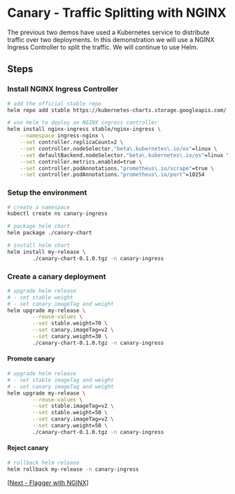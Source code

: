 # Canary - Traffic Splitting with NGINX

The previous two demos have used a Kubernetes service to distribute traffic over two deployments. In this demonstration we will use a NGINX Ingress Controller to split the traffic. We will continue to use Helm.

## Steps

### Install NGINX Ingress Controller

```bash
# add the official stable repo
helm repo add stable https://kubernetes-charts.storage.googleapis.com/

# use Helm to deploy an NGINX ingress controller
helm install nginx-ingress stable/nginx-ingress \
    --namespace ingress-nginx \
    --set controller.replicaCount=2 \
    --set controller.nodeSelector."beta\.kubernetes\.io/os"=linux \
    --set defaultBackend.nodeSelector."beta\.kubernetes\.io/os"=linux \
    --set controller.metrics.enabled=true \
    --set controller.podAnnotations."prometheus\.io/scrape"=true \
    --set controller.podAnnotations."prometheus\.io/port"=10254
```

### Setup the environment

```bash
# create a namespace
kubectl create ns canary-ingress

# package helm chart
helm package ./canary-chart

# install helm chart
helm install my-release \
        ./canary-chart-0.1.0.tgz -n canary-ingress
```

### Create a canary deployment

```bash
# upgrade helm release
# - set stable weight
# - set canary imageTag and weight
helm upgrade my-release \
        --reuse-values \
        --set stable.weight=70 \
        --set canary.imageTag=v2 \
        --set canary.weight=30 \
        ./canary-chart-0.1.0.tgz -n canary-ingress
```

#### Promote canary

```bash
# upgrade helm release
# - set stable imageTag and weight
# - set canary imageTag and weight
helm upgrade my-release \
        --reuse-values \
        --set stable.imageTag=v2 \
        --set stable.weight=50 \
        --set canary.imageTag=v2 \
        --set canary.weight=50 \
        ./canary-chart-0.1.0.tgz -n canary-ingress
```

#### Reject canary

```bash
# rollback helm release
helm rollback my-release -n canary-ingress
```

[[Next - Flagger with NGINX]](../04-flagger-with-nginx/)